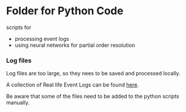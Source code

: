 # Folder for Python Code

scripts for 
- processing event logs
- using neural networks for partial order resolution

### Log files

Log files are too large, so they nees to be saved and processed locally.

A collection of Real life Event Logs can be found [here](https://data.4tu.nl/repository/collection:event_logs_real).

Be aware that some of the files need to be added to the python scripts manually.
